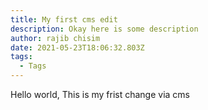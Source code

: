 ```yaml
---
title: My first cms edit
description: Okay here is some description
author: rajib chisim
date: 2021-05-23T18:06:32.803Z
tags:
  - Tags
---
```

Hello world, This is my frist change via cms